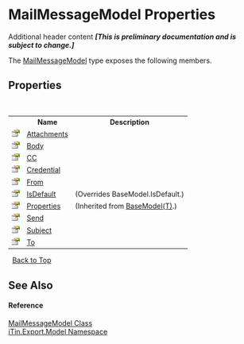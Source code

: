# MailMessageModel Properties
Additional header content _**\[This is preliminary documentation and is subject to change.\]**_

The <a href="cadecb15-810c-f89c-f934-b20d7baf91b4">MailMessageModel</a> type exposes the following members.


## Properties
&nbsp;<table><tr><th></th><th>Name</th><th>Description</th></tr><tr><td>![Public property](media/pubproperty.gif "Public property")</td><td><a href="b269476f-c54e-b982-373e-63492499a725">Attachments</a></td><td /></tr><tr><td>![Public property](media/pubproperty.gif "Public property")</td><td><a href="f1f1b0e1-d1b6-546b-6731-830445e63f39">Body</a></td><td /></tr><tr><td>![Public property](media/pubproperty.gif "Public property")</td><td><a href="07f3ff53-fd48-9117-f27e-87e1878b6ff7">CC</a></td><td /></tr><tr><td>![Public property](media/pubproperty.gif "Public property")</td><td><a href="c3b65746-69a4-3fa0-c7b1-633497cb6fc8">Credential</a></td><td /></tr><tr><td>![Public property](media/pubproperty.gif "Public property")</td><td><a href="1144822b-d7a1-9a5c-d1e9-e5a5042a622e">From</a></td><td /></tr><tr><td>![Public property](media/pubproperty.gif "Public property")</td><td><a href="f90dd972-2fcb-624c-452e-423161877ec2">IsDefault</a></td><td> (Overrides BaseModel.IsDefault.)</td></tr><tr><td>![Public property](media/pubproperty.gif "Public property")</td><td><a href="7e88785e-5670-4515-defa-d3f60ae16111">Properties</a></td><td> (Inherited from <a href="6632f561-4175-f1f2-939c-ac8b10159529">BaseModel(T)</a>.)</td></tr><tr><td>![Public property](media/pubproperty.gif "Public property")</td><td><a href="9805d50a-b2f1-afad-4d38-44e0bcf8b0f4">Send</a></td><td /></tr><tr><td>![Public property](media/pubproperty.gif "Public property")</td><td><a href="500b2396-6124-6ae9-5623-577f1f50e238">Subject</a></td><td /></tr><tr><td>![Public property](media/pubproperty.gif "Public property")</td><td><a href="1a2d2312-7370-7c3c-dc31-e3a8cb06f12f">To</a></td><td /></tr></table>&nbsp;
<a href="#mailmessagemodel-properties">Back to Top</a>

## See Also


#### Reference
<a href="cadecb15-810c-f89c-f934-b20d7baf91b4">MailMessageModel Class</a><br /><a href="ef57ffcc-e95e-b212-5a46-9aa6f5a3511f">iTin.Export.Model Namespace</a><br />